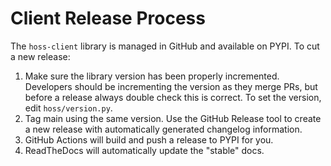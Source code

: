 # Client Release Process

The `hoss-client` library is managed in GitHub and available on PYPI. To cut a new release:

1. Make sure the library version has been properly incremented. Developers should be incrementing the version as they merge PRs, but before a release always double check this is correct. To set the version, edit `hoss/version.py`. 
2. Tag main using the same version. Use the GitHub Release tool to create a new release with automatically generated changelog information.
3. GitHub Actions will build and push a release to PYPI for you.
4. ReadTheDocs will automatically update the "stable" docs.